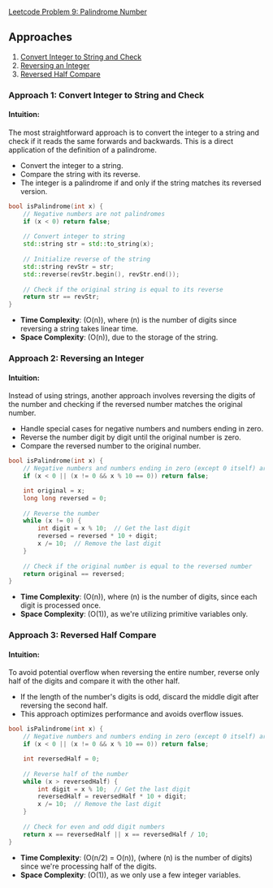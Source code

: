 [Leetcode Problem 9: Palindrome Number](https://leetcode.com/problems/palindrome-number/)

## Approaches
1. [Convert Integer to String and Check](#approach-1)
2. [Reversing an Integer](#approach-2)
3. [Reversed Half Compare](#approach-3)

### Approach 1: Convert Integer to String and Check
#### Intuition:
The most straightforward approach is to convert the integer to a string and check if it reads the same forwards and backwards. This is a direct application of the definition of a palindrome.

- Convert the integer to a string.
- Compare the string with its reverse.
- The integer is a palindrome if and only if the string matches its reversed version.

```cpp
bool isPalindrome(int x) {
    // Negative numbers are not palindromes
    if (x < 0) return false;
    
    // Convert integer to string
    std::string str = std::to_string(x);
    
    // Initialize reverse of the string
    std::string revStr = str;
    std::reverse(revStr.begin(), revStr.end());
    
    // Check if the original string is equal to its reverse
    return str == revStr;
}
```

- **Time Complexity**: \(O(n)\), where \(n\) is the number of digits since reversing a string takes linear time.
- **Space Complexity**: \(O(n)\), due to the storage of the string.

### Approach 2: Reversing an Integer
#### Intuition:
Instead of using strings, another approach involves reversing the digits of the number and checking if the reversed number matches the original number. 

- Handle special cases for negative numbers and numbers ending in zero.
- Reverse the number digit by digit until the original number is zero.
- Compare the reversed number to the original number.

```cpp
bool isPalindrome(int x) {
    // Negative numbers and numbers ending in zero (except 0 itself) are not palindromes
    if (x < 0 || (x != 0 && x % 10 == 0)) return false;

    int original = x;
    long long reversed = 0;
    
    // Reverse the number
    while (x != 0) {
        int digit = x % 10;  // Get the last digit
        reversed = reversed * 10 + digit;
        x /= 10;  // Remove the last digit
    }
    
    // Check if the original number is equal to the reversed number
    return original == reversed;
}
```

- **Time Complexity**: \(O(n)\), where \(n\) is the number of digits, since each digit is processed once.
- **Space Complexity**: \(O(1)\), as we're utilizing primitive variables only.

### Approach 3: Reversed Half Compare
#### Intuition:
To avoid potential overflow when reversing the entire number, reverse only half of the digits and compare it with the other half.

- If the length of the number's digits is odd, discard the middle digit after reversing the second half.
- This approach optimizes performance and avoids overflow issues.

```cpp
bool isPalindrome(int x) {
    // Negative numbers and numbers ending in zero (except 0 itself) are not palindromes
    if (x < 0 || (x != 0 && x % 10 == 0)) return false;

    int reversedHalf = 0;
    
    // Reverse half of the number
    while (x > reversedHalf) {
        int digit = x % 10;  // Get the last digit
        reversedHalf = reversedHalf * 10 + digit;
        x /= 10;  // Remove the last digit
    }
    
    // Check for even and odd digit numbers
    return x == reversedHalf || x == reversedHalf / 10;
}
```

- **Time Complexity**: \(O(n/2) = O(n)\), (where \(n\) is the number of digits) since we're processing half of the digits.
- **Space Complexity**: \(O(1)\), as we only use a few integer variables.

